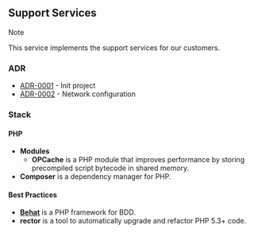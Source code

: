 ## Support Services

> [!NOTE]
> This service implements the support services for our customers.

### ADR

- [ADR-0001](./docs/ADR/decisions/0001-init.md) - Init project
- [ADR-0002](./docs/ADR/decisions/0002-network.md) - Network configuration

### Stack

#### PHP

- **Modules**
  - **OPCache** is a PHP module that improves performance by storing precompiled script bytecode in shared memory.
- **Composer** is a dependency manager for PHP.

#### Best Practices

- [**Behat**](https://docs.behat.org/en/latest/index.html) is a PHP framework for BDD.
- **rector** is a tool to automatically upgrade and refactor PHP 5.3+ code.
